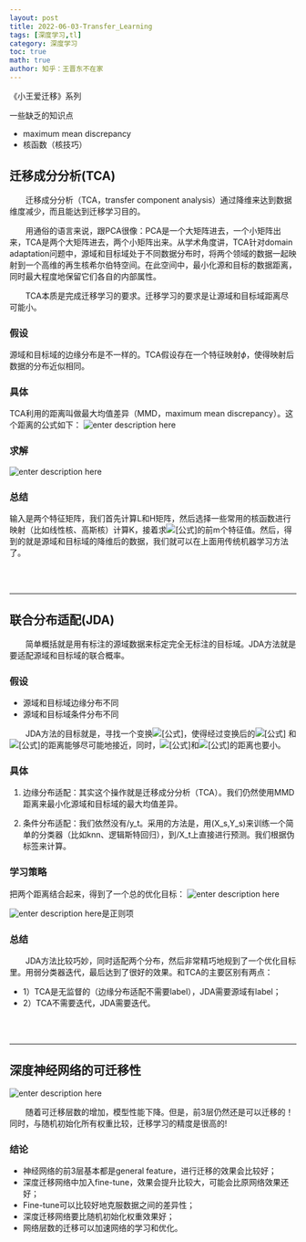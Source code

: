 ```yaml
---
layout: post
title: 2022-06-03-Transfer_Learning 
tags: [深度学习,tl]
category: 深度学习
toc: true
math: true
author: 知乎：王晋东不在家
---
```



《小王爱迁移》系列

一些缺乏的知识点

 - maximum mean discrepancy
 - 核函数（核技巧）



## 迁移成分分析(TCA)

&emsp;&emsp;迁移成分分析（TCA，transfer component analysis）通过降维来达到数据维度减少，而且能达到迁移学习目的。

&emsp;&emsp;用通俗的语言来说，跟PCA很像：PCA是一个大矩阵进去，一个小矩阵出来，TCA是两个大矩阵进去，两个小矩阵出来。从学术角度讲，TCA针对domain adaptation问题中，源域和目标域处于不同数据分布时，将两个领域的数据一起映射到一个高维的再生核希尔伯特空间。在此空间中，最小化源和目标的数据距离，同时最大程度地保留它们各自的内部属性。

&emsp;&emsp;TCA本质是完成迁移学习的要求。迁移学习的要求是让源域和目标域距离尽可能小。

### 假设
源域和目标域的边缘分布是不一样的。TCA假设存在一个特征映射$\phi$，使得映射后数据的分布近似相同。

### 具体
TCA利用的距离叫做最大均值差异（MMD，maximum mean discrepancy）。这个距离的公式如下：
![enter description here](http://img.zzhc321.xyz/blog/1654222864451.png)


### 求解

![enter description here](http://img.zzhc321.xyz/blog/1654242720190.png)


### 总结
输入是两个特征矩阵，我们首先计算L和H矩阵，然后选择一些常用的核函数进行映射（比如线性核、高斯核）计算K，接着求![\[公式\]](http://img.zzhc321.xyz/blog/1654242760400.png)的前m个特征值。然后，得到的就是源域和目标域的降维后的数据，我们就可以在上面用传统机器学习方法了。


<br>

<br>

***

## 联合分布适配(JDA)

&emsp;&emsp;简单概括就是用有标注的源域数据来标定完全无标注的目标域。JDA方法就是要适配源域和目标域的联合概率。

### 假设

 - 源域和目标域边缘分布不同
 - 源域和目标域条件分布不同

&emsp;&emsp;JDA方法的目标就是，寻找一个变换![\[公式\]](http://img.zzhc321.xyz/blog/1654244928638.png)，使得经过变换后的![\[公式\]](http://img.zzhc321.xyz/blog/1654244941968.png) 和 ![\[公式\]](http://img.zzhc321.xyz/blog/1654244954250.png)的距离能够尽可能地接近，同时，![\[公式\]](http://img.zzhc321.xyz/blog/1654244959949.png)和![\[公式\]](http://img.zzhc321.xyz/blog/1654244965290.png)的距离也要小。

### 具体

 1. 边缘分布适配：其实这个操作就是迁移成分分析（TCA）。我们仍然使用MMD距离来最小化源域和目标域的最大均值差异。

 2. 条件分布适配：我们依然没有/y_t。采用的方法是，用(X_s,Y_s)来训练一个简单的分类器（比如knn、逻辑斯特回归），到/X_t上直接进行预测。我们根据伪标签来计算。


### 学习策略

把两个距离结合起来，得到了一个总的优化目标：
![enter description here](http://img.zzhc321.xyz/blog/1654245231211.png)


![enter description here](http://img.zzhc321.xyz/blog/1654245244465.png)是正则项


### 总结
&emsp;&emsp;JDA方法比较巧妙，同时适配两个分布，然后非常精巧地规到了一个优化目标里。用弱分类器迭代，最后达到了很好的效果。和TCA的主要区别有两点：

 - 1）TCA是无监督的（边缘分布适配不需要label），JDA需要源域有label；
 - 2）TCA不需要迭代，JDA需要迭代。



<br>

<br>

***

## 深度神经网络的可迁移性

![enter description here](http://img.zzhc321.xyz/blog/1654247275145.png)

&emsp;&emsp;随着可迁移层数的增加，模型性能下降。但是，前3层仍然还是可以迁移的！同时，与随机初始化所有权重比较，迁移学习的精度是很高的!

### 结论

 - 神经网络的前3层基本都是general feature，进行迁移的效果会比较好；
 - 深度迁移网络中加入fine-tune，效果会提升比较大，可能会比原网络效果还好；
 - Fine-tune可以比较好地克服数据之间的差异性；
 - 深度迁移网络要比随机初始化权重效果好；
 - 网络层数的迁移可以加速网络的学习和优化。